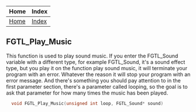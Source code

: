 | Home                     | Index                                     |
|:-------------------------|:------------------------------------------|
| [Home](../index.html)    | [Index](../first_time/first_time.html)    |

## FGTL_Play_Music
This function is used to play sound music. 
If you enter the FGTL_Sound variable with a 
different type, for example FGTL_Sound, it's 
a sound effect type, but you play it on the 
function play sound music, it will terminate 
your program with an error. Whatever the 
reason it will stop your program with an 
error message. And there's something you 
should pay attention to in the first 
parameter section, there's a parameter 
called looping, so the goal is to ask that 
parameter for how many times the music has been played.
```cpp
  void FGTL_Play_Music(unsigned int loop, FGTL_Sound* sound)
```